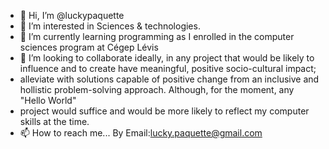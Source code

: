 - 👋 Hi, I’m @luckypaquette
- 👀 I’m interested in Sciences & technologies.
- 🌱 I’m currently learning programming as I enrolled in the computer sciences program at Cégep Lévis
- 💞️ I’m looking to collaborate ideally, in any project that would be likely to influence and  to create have meaningful, positive socio-cultural impact;
-  alleviate with solutions capable of positive change from an inclusive and hollistic problem-solving approach.  Although, for the moment, any "Hello World"
-  project would suffice and would be more likely to reflect my computer skills at the time.
- 📫 How to reach me... By Email:lucky.paquette@gmail.com 
<!---
luckypaquette/luckypaquette is a ✨ special ✨ repository because its `README.md` (this file) appears on your GitHub profile.
You can clicSciences and techk the Preview link to take a look at your changes.
--
